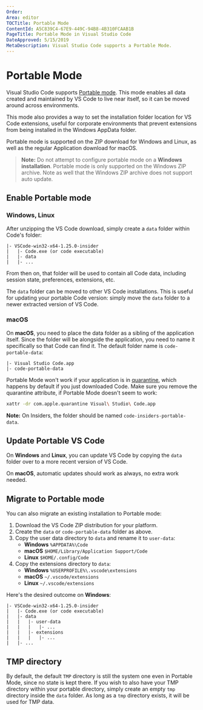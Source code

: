 ```yaml
---
Order:
Area: editor
TOCTitle: Portable Mode
ContentId: A5C839C4-67E9-449C-94B8-4B310FCAAB1B
PageTitle: Portable Mode in Visual Studio Code
DateApproved: 5/15/2019
MetaDescription: Visual Studio Code supports a Portable Mode.
---
```

# Portable Mode

Visual Studio Code supports [Portable mode](https://en.wikipedia.org/wiki/Portable_application). This mode enables all data created and maintained by VS Code to live near itself, so it can be moved around across environments.

This mode also provides a way to set the installation folder location for VS Code extensions, useful for corporate environments that prevent extensions from being installed in the Windows AppData folder.

Portable mode is supported on the ZIP download for Windows and Linux, as well as the regular Application download for macOS.

> **Note:** Do not attempt to configure portable mode on a **Windows installation**. Portable mode is only supported on the Windows ZIP archive. Note as well that the Windows ZIP archive does not support auto update.

## Enable Portable mode

### Windows, Linux

After unzipping the VS Code download, simply create a `data` folder within Code's folder:

```
|- VSCode-win32-x64-1.25.0-insider
|   |- Code.exe (or code executable)
|   |- data
|   |- ...
```

From then on, that folder will be used to contain all Code data, including session state, preferences, extensions, etc.

The `data` folder can be moved to other VS Code installations. This is useful for updating your portable Code version: simply move the `data` folder to a newer extracted version of VS Code.

### macOS

On **macOS**, you need to place the data folder as a sibling of the application itself. Since the folder will be alongside the application, you need to name it specifically so that Code can find it. The default folder name is `code-portable-data`:


```
|- Visual Studio Code.app
|- code-portable-data
```

Portable Mode won't work if your application is in [quarantine](https://apple.stackexchange.com/a/104875), which happens by default if you just downloaded Code. Make sure you remove the quarantine attribute, if Portable Mode doesn't seem to work:

```bash
xattr -dr com.apple.quarantine Visual\ Studio\ Code.app
```

**Note:** On Insiders, the folder should be named `code-insiders-portable-data`.

## Update Portable VS Code

On **Windows** and **Linux**, you can update VS Code by copying the `data` folder over to a more recent version of VS Code.

On **macOS**, automatic updates should work as always, no extra work needed.

## Migrate to Portable mode

You can also migrate an existing installation to Portable mode:

1. Download the VS Code ZIP distribution for your platform.
2. Create the `data` or `code-portable-data` folder as above.
3. Copy the user data directory to `data` and rename it to `user-data`:
    * **Windows** `%APPDATA%\Code`
    * **macOS** `$HOME/Library/Application Support/Code`
    * **Linux** `$HOME/.config/Code`
4. Copy the extensions directory to `data`:
    * **Windows** `%USERPROFILE%\.vscode\extensions`
    * **macOS** `~/.vscode/extensions`
    * **Linux** `~/.vscode/extensions`

Here's the desired outcome on **Windows**:

```
|- VSCode-win32-x64-1.25.0-insider
|   |- Code.exe (or code executable)
|   |- data
|   |   |- user-data
|   |   |   |- ...
|   |   |- extensions
|   |   |   |- ...
|   |- ...
```

## TMP directory

By default, the default `TMP` directory is still the system one even in Portable Mode, since no state is kept there. If you wish to also have your TMP directory within your portable directory, simply create an empty `tmp` directory inside the `data` folder. As long as a `tmp` directory exists, it will be used for TMP data.
